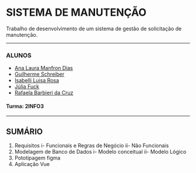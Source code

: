 # SISTEMA DE MANUTENÇÃO

Trabalho de desenvolvimento de um sistema de gestão de solicitação de manutenção.

------------

### ALUNOS

- [Ana Laura Manfron Dias](http://github.com/analauradias)
- [Guilherme Schreiber](http://github.com/GuilhermeSchreiber7)
- [Isabelli Luisa Rosa](http://github.com/isabellirosa)
- [Júlia Fuck](http://github.com/fujulia)
- [Rafaela Barbieri da Cruz](http://github.com/rafaelabarbieric)

#### Turma: 2INFO3

------------

## SUMÁRIO

1. Requisitos
	 i- Funcionais e Regras de Negócio
	 ii- Não Funcionais
1. Modelagem de Banco de Dados
	i- Modelo conceitual
	ii- Modelo Lógico
1. Pototipagem figma
1. Aplicação Vue